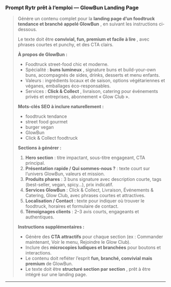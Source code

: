 
### **Prompt Rytr prêt à l’emploi — GlowBun Landing Page**

> Génère un contenu complet pour la  **landing page d’un foodtruck tendance et branché appelé GlowBun** , en suivant les instructions ci-dessous.
>
> Le texte doit être  **convivial, fun, premium et facile à lire** , avec phrases courtes et punchy, et des CTA clairs.
>
> **À propos de GlowBun :**
>
> * Foodtruck street-food chic et moderne.
> * Spécialité :  **buns lumineux** , signature buns et build-your-own buns, accompagnés de sides, drinks, desserts et menu enfants.
> * Valeurs : ingrédients locaux et de saison, options végétariennes et véganes, emballages éco-responsables.
> * Services :  **Click & Collect** , livraison, catering pour événements privés et entreprises, abonnement « Glow Club ».
>
> **Mots-clés SEO à inclure naturellement :**
>
> * foodtruck tendance
> * street food gourmet
> * burger vegan
> * GlowBun
> * Click & Collect foodtruck
>
> **Sections à générer :**
>
> 1. **Hero section** : titre impactant, sous-titre engageant, CTA principal.
> 2. **Présentation rapide / Qui sommes-nous ?** : texte court sur l’univers GlowBun, valeurs et mission.
> 3. **Produits phares** : 3 buns signature avec description courte, tags (best-seller, vegan, spicy…), prix indicatif.
> 4. **Services GlowBun** : Click & Collect, Livraison, Événements & Catering, Glow Club, avec phrases courtes et attractives.
> 5. **Localisation / Contact** : texte pour indiquer où trouver le foodtruck, horaires et formulaire de contact.
> 6. **Témoignages clients** : 2–3 avis courts, engageants et authentiques.
>
> **Instructions supplémentaires :**
>
> * Génère des **CTA attractifs** pour chaque section (ex : Commander maintenant, Voir le menu, Rejoindre le Glow Club).
> * Inclure des **microcopies ludiques et branchées** pour boutons et interactions.
> * Le contenu doit refléter l’esprit **fun, branché, convivial mais premium** de GlowBun.
> * Le texte doit être  **structuré section par section** , prêt à être intégré sur une landing page.

---
